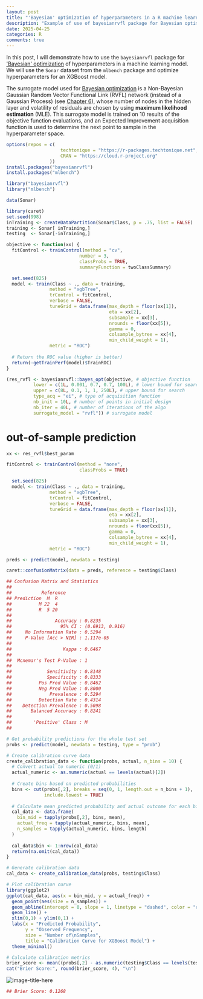 ```yaml
---
layout: post
title: "'Bayesian' optimization of hyperparameters in a R machine learning model using the bayesianrvfl package"
description: "Example of use of bayesianrvfl package for Bayesian optimization of hyperparameters in a machine learning model"
date: 2025-04-25
categories: R
comments: true
---
```



In this post, I will demonstrate how to use the `bayesianrvfl` package for ['Bayesian'  optimization](https://optimization.cbe.cornell.edu/index.php?title=Bayesian_Optimization) of hyperparameters in a machine learning model. We will use the `Sonar` dataset from the `mlbench` package and optimize hyperparameters for an XGBoost model.

The surrogate model used for [Bayesian optimization](https://optimization.cbe.cornell.edu/index.php?title=Bayesian_Optimization) is a Non-Bayesian Gaussian Random Vector Functional Link (RVFL) network (instead of a Gaussian Process) (see [Chapter 6](https://www.researchgate.net/publication/328954526_Interest_rates_modeling_for_insurance_interpolation_extrapolation_and_forecasting)), whose number of nodes in the hidden layer and volatility of residuals are chosen by using **maximum likelihood estimation** (MLE). This surrogate model is trained on 10 results of the objective function evaluations, and an Expected Improvement acquisition function is used to determine the next point to sample in the hyperparameter space.

```R
options(repos = c(
                    techtonique = "https://r-packages.techtonique.net",
                    CRAN = "https://cloud.r-project.org"
                ))
install.packages("bayesianrvfl")
install.packages("mlbench")                
```

```R
library("bayesianrvfl")
library("mlbench")
```

```R
data(Sonar)
```


```R
library(caret)
set.seed(998)
inTraining <- createDataPartition(Sonar$Class, p = .75, list = FALSE)
training <- Sonar[ inTraining,]
testing  <- Sonar[-inTraining,]
```

```R
objective <- function(xx) {
  fitControl <- trainControl(method = "cv", 
                           number = 3,
                           classProbs = TRUE,
                           summaryFunction = twoClassSummary)

  set.seed(825)
  model <- train(Class ~ ., data = training, 
                method = "xgbTree", 
                trControl = fitControl, 
                verbose = FALSE, 
                tuneGrid = data.frame(max_depth = floor(xx[1]),
                                      eta = xx[2],
                                      subsample = xx[3], 
                                      nrounds = floor(xx[5]),
                                      gamma = 0,
                                      colsample_bytree = xx[4],
                                      min_child_weight = 1),
                metric = "ROC")
  
  # Return the ROC value (higher is better)
  return(-getTrainPerf(model)$TrainROC)
}
```

```R
(res_rvfl <- bayesianrvfl::bayes_opt(objective, # objective function
          lower = c(1L, 0.001, 0.7, 0.7, 100L), # lower bound for search
          upper = c(8L, 0.1, 1, 1, 250L), # upper bound for search
          type_acq = "ei", # type of acquisition function
          nb_init = 10L, # number of points in initial design
          nb_iter = 40L, # number of iterations of the algo
          surrogate_model = "rvfl")) # surrogate model
```

# out-of-sample prediction

```R
xx <- res_rvfl$best_param

fitControl <- trainControl(method = "none", 
                           classProbs = TRUE)

  set.seed(825)
  model <- train(Class ~ ., data = training, 
                method = "xgbTree", 
                trControl = fitControl, 
                verbose = FALSE, 
                tuneGrid = data.frame(max_depth = floor(xx[1]),
                                      eta = xx[2],
                                      subsample = xx[3], 
                                      nrounds = floor(xx[5]),
                                      gamma = 0,
                                      colsample_bytree = xx[4],
                                      min_child_weight = 1),
                metric = "ROC")

preds <- predict(model, newdata = testing)
```

```R
caret::confusionMatrix(data = preds, reference = testing$Class)
```

```R
## Confusion Matrix and Statistics
## 
##           Reference
## Prediction  M  R
##          M 22  4
##          R  5 20
##                                          
##                Accuracy : 0.8235         
##                  95% CI : (0.6913, 0.916)
##     No Information Rate : 0.5294         
##     P-Value [Acc > NIR] : 1.117e-05      
##                                          
##                   Kappa : 0.6467         
##                                          
##  Mcnemar's Test P-Value : 1              
##                                          
##             Sensitivity : 0.8148         
##             Specificity : 0.8333         
##          Pos Pred Value : 0.8462         
##          Neg Pred Value : 0.8000         
##              Prevalence : 0.5294         
##          Detection Rate : 0.4314         
##    Detection Prevalence : 0.5098         
##       Balanced Accuracy : 0.8241         
##                                          
##        'Positive' Class : M              
## 
```

```R
# Get probability predictions for the whole test set
probs <- predict(model, newdata = testing, type = "prob")

# Create calibration curve data
create_calibration_data <- function(probs, actual, n_bins = 10) {
  # Convert actual to numeric (0/1)
  actual_numeric <- as.numeric(actual == levels(actual)[2])
  
  # Create bins based on predicted probabilities
  bins <- cut(probs[,2], breaks = seq(0, 1, length.out = n_bins + 1), 
              include.lowest = TRUE)
  
  # Calculate mean predicted probability and actual outcome for each bin
  cal_data <- data.frame(
    bin_mid = tapply(probs[,2], bins, mean),
    actual_freq = tapply(actual_numeric, bins, mean),
    n_samples = tapply(actual_numeric, bins, length)
  )
  
  cal_data$bin <- 1:nrow(cal_data)
  return(na.omit(cal_data))
}

# Generate calibration data
cal_data <- create_calibration_data(probs, testing$Class)

# Plot calibration curve
library(ggplot2)
ggplot(cal_data, aes(x = bin_mid, y = actual_freq)) +
  geom_point(aes(size = n_samples)) +
  geom_abline(intercept = 0, slope = 1, linetype = "dashed", color = "red") +
  geom_line() +
  xlim(0,1) + ylim(0,1) +
  labs(x = "Predicted Probability",
       y = "Observed Frequency",
       size = "Number of\nSamples",
       title = "Calibration Curve for XGBoost Model") +
  theme_minimal()

# Calculate calibration metrics
brier_score <- mean((probs[,2] - as.numeric(testing$Class == levels(testing$Class)[2]))^2)
cat("Brier Score:", round(brier_score, 4), "\n")
```

![image-title-here]({{base}}/images/2025-04-25/2025-04-25-image1.png)

```R
## Brier Score: 0.1268
```
